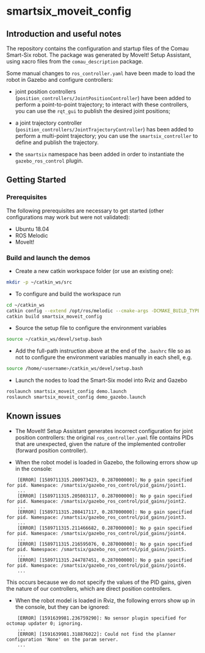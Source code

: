 # smartsix_moveit_config

## Introduction and useful notes

The repository contains the configuration and startup files of the Comau Smart-Six robot. The package was generated by MoveIt! Setup Assistant, using xacro files from the `comau_description` package.

Some manual changes to `ros_controller.yaml` have been made to load the robot in Gazebo and configure controllers:

* joint position controllers (`position_controllers/JointPositionController`) have been added to perform a point-to-point trajectory; to interact with these controllers, you can use the `rqt_gui` to publish the desired joint positions;

* a joint trajectory controller (`position_controllers/JointTrajectoryController`) has been added to perform a multi-point trajectory; you can use the `smartsix_controller` to define and publish the trajectory.

* the `smartsix` namespace has been added in order to instantiate the `gazebo_ros_control` plugin.

## Getting Started

### Prerequisites

The following prerequisites are necessary to get started (other configurations may work but were not validated):

* Ubuntu 18.04
* ROS Melodic
* MoveIt!

### Build and launch the demos

* Create a new catkin workspace folder (or use an existing one):

```bash
mkdir -p ~/catkin_ws/src
```

* To configure and build the workspace run

```bash
cd ~/catkin_ws
catkin config --extend /opt/ros/melodic --cmake-args -DCMAKE_BUILD_TYPE=Release
catkin build smartsix_moveit_config
```

* Source the setup file to configure the environment variables

```bash
source ~/catkin_ws/devel/setup.bash
```

* Add the full-path instruction above at the end of the ```.bashrc``` file so as not to configure the environment variables manually in each shell, e.g.

```bash
source /home/<username>/catkin_ws/devel/setup.bash
```

* Launch the nodes to load the Smart-Six model into Rviz and Gazebo

```bash
roslaunch smartsix_moveit_config demo.launch
roslaunch smartsix_moveit_config demo_gazebo.launch
```

## Known issues

* The MoveIt! Setup Assistant generates incorrect configuration for joint position controllers: the original `ros_controller.yaml` file contains PIDs that are unexpected, given the nature of the implemented controller (forward position controller).

* When the robot model is loaded in Gazebo, the following errors show up in the console:

```
    [ERROR] [1589711315.200973423, 0.287000000]: No p gain specified for pid. Namespace: /smartsix/gazebo_ros_control/pid_gains/joint1.
    ...
    [ERROR] [1589711315.205083117, 0.287000000]: No p gain specified for pid. Namespace: /smartsix/gazebo_ros_control/pid_gains/joint2.
    ...
    [ERROR] [1589711315.208417117, 0.287000000]: No p gain specified for pid. Namespace: /smartsix/gazebo_ros_control/pid_gains/joint3.
    ...
    [ERROR] [1589711315.211466682, 0.287000000]: No p gain specified for pid. Namespace: /smartsix/gazebo_ros_control/pid_gains/joint4.
    ...
    [ERROR] [1589711315.216595076, 0.287000000]: No p gain specified for pid. Namespace: /smartsix/gazebo_ros_control/pid_gains/joint5.
    ...
    [ERROR] [1589711315.244787451, 0.287000000]: No p gain specified for pid. Namespace: /smartsix/gazebo_ros_control/pid_gains/joint6.
    ...
```

This occurs because we do not specify the values of the PID gains, given the nature of our controllers, which are direct position controllers.

* When the robot model is loaded in Rviz, the following errors show up in the console, but they can be ignored:

```
    [ERROR] [1591639981.236759290]: No sensor plugin specified for octomap updater 0; ignoring.
    ...
    [ERROR] [1591639981.318876022]: Could not find the planner configuration 'None' on the param server.
    ...
```
